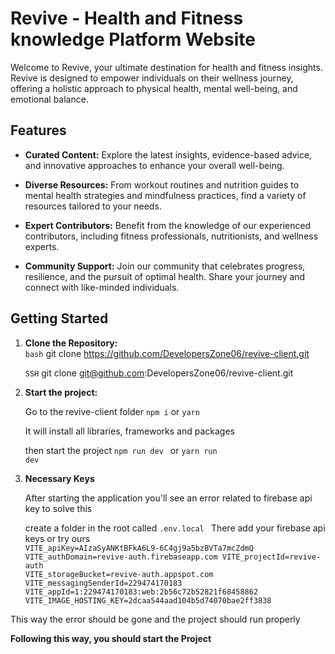 # Revive - Health and Fitness knowledge Platform Website

Welcome to Revive, your ultimate destination for health and fitness insights. Revive is designed to empower individuals on their wellness journey, offering a holistic approach to physical health, mental well-being, and emotional balance.

## Features

- **Curated Content:** Explore the latest insights, evidence-based advice, and innovative approaches to enhance your overall well-being.

- **Diverse Resources:** From workout routines and nutrition guides to mental health strategies and mindfulness practices, find a variety of resources tailored to your needs.

- **Expert Contributors:** Benefit from the knowledge of our experienced contributors, including fitness professionals, nutritionists, and wellness experts.

- **Community Support:** Join our community that celebrates progress, resilience, and the pursuit of optimal health. Share your journey and connect with like-minded individuals.

## Getting Started

1. **Clone the Repository:** </br>
   ```bash```
   git clone https://github.com/DevelopersZone06/revive-client.git

   ```SSH``` 
   git clone git@github.com:DevelopersZone06/revive-client.git

2. **Start the project:**
   
   Go to the revive-client folder
   <code>npm i</code> or
   <code>yarn</code>

   It will install all libraries, frameworks and packages

   then start the project
   <code>npm run dev </code> or
   <code>yarn run dev</code>

3. **Necessary Keys**

   After starting the application you'll see an error related to firebase api key
   to solve this

   create a folder in the root called <code>.env.local </code>
   There add your firebase api keys or try ours </br>
   <code>VITE_apiKey=AIzaSyANKtBFkA6L9-6C4gj9a5bzBVTa7mcZdmQ
VITE_authDomain=revive-auth.firebaseapp.com
VITE_projectId=revive-auth
VITE_storageBucket=revive-auth.appspot.com
VITE_messagingSenderId=229474170183
VITE_appId=1:229474170183:web:2b56c72b52821f68458862
VITE_IMAGE_HOSTING_KEY=2dcaa544aad104b5d74070bae2ff3838</code>

This way the error should be gone and the project should run properly 

**Following this way, you should start the Project**
